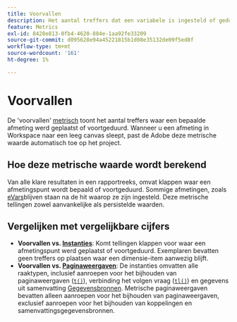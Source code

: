 ```yaml
---
title: Voorvallen
description: Het aantal treffers dat een variabele is ingesteld of geduurd.
feature: Metrics
exl-id: 8428e813-0fb4-4620-884e-1aa92fe33209
source-git-commit: d095628e94a45221815b1d08e35132de09f5ed8f
workflow-type: tm+mt
source-wordcount: '161'
ht-degree: 1%

---
```


# Voorvallen

De &#39;voorvallen&#39; [metrisch](overview.md) toont het aantal treffers waar een bepaalde afmeting werd geplaatst of voortgeduurd. Wanneer u een afmeting in Workspace naar een leeg canvas sleept, past de Adobe deze metrische waarde automatisch toe op het project.

## Hoe deze metrische waarde wordt berekend

Van alle klare resultaten in een rapportreeks, omvat klappen waar een afmetingspunt wordt bepaald of voortgeduurd. Sommige afmetingen, zoals [eVars](../dimensions/evar.md)blijven staan na de hit waarop ze zijn ingesteld. Deze metrische tellingen zowel aanvankelijke als persistelde waarden.

## Vergelijken met vergelijkbare cijfers

* **Voorvallen vs. [Instanties](instances.md)**: Komt tellingen klappen voor waar een afmetingspunt werd geplaatst of voortgeduurd. Exemplaren bevatten geen treffers op plaatsen waar een dimensie-item aanwezig blijft.
* **Voorvallen vs. [Paginaweergaven](page-views.md)**: De instanties omvatten alle raaktypen, inclusief aanroepen voor het bijhouden van paginaweergaven ([`t()`](/help/implement/vars/functions/t-method.md)), verbinding het volgen vraag ([`tl()`](/help/implement/vars/functions/tl-method.md)) en gegevens uit samenvatting [Gegevensbronnen](/help/import/data-sources/overview.md). Metrische paginaweergaven bevatten alleen aanroepen voor het bijhouden van paginaweergaven, exclusief aanroepen voor het bijhouden van koppelingen en samenvattingsgegevensbronnen.
